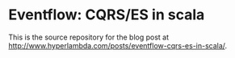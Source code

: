 # Eventflow: CQRS/ES in scala

This is the source repository for the blog post at http://www.hyperlambda.com/posts/eventflow-cqrs-es-in-scala/.

